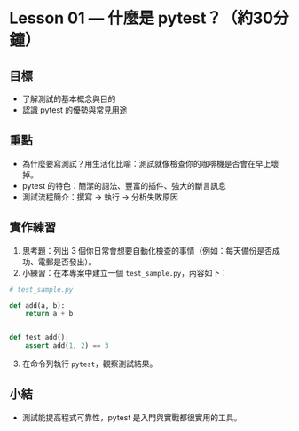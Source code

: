 # Lesson 01 — 什麼是 pytest？（約30分鐘）

## 目標
- 了解測試的基本概念與目的
- 認識 pytest 的優勢與常見用途

## 重點
- 為什麼要寫測試？用生活化比喻：測試就像檢查你的咖啡機是否會在早上壞掉。
- pytest 的特色：簡潔的語法、豐富的插件、強大的斷言訊息
- 測試流程簡介：撰寫 -> 執行 -> 分析失敗原因

## 實作練習
1. 思考題：列出 3 個你日常會想要自動化檢查的事情（例如：每天備份是否成功、電郵是否發出）。
2. 小練習：在本專案中建立一個 `test_sample.py`，內容如下：

```python
# test_sample.py

def add(a, b):
    return a + b


def test_add():
    assert add(1, 2) == 3
```

3. 在命令列執行 `pytest`，觀察測試結果。

## 小結
- 測試能提高程式可靠性，pytest 是入門與實戰都很實用的工具。